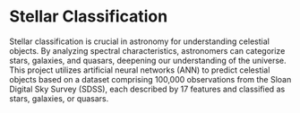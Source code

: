 # Stellar Classification

Stellar classification is crucial in astronomy for understanding celestial objects. By analyzing spectral characteristics, astronomers can categorize stars, galaxies, and quasars, deepening our understanding of the universe. This project utilizes artificial neural networks (ANN) to predict celestial objects based on a dataset comprising 100,000 observations from the Sloan Digital Sky Survey (SDSS), each described by 17 features and classified as stars, galaxies, or quasars.
